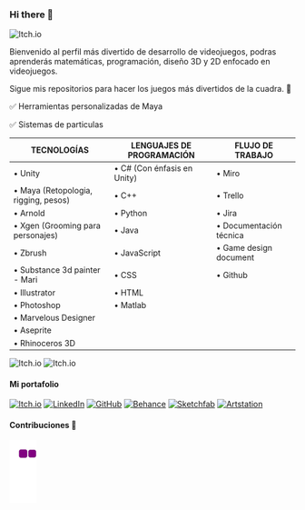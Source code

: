 ### Hi there 👋

![Itch.io](https://img.itch.zone/aW1nLzExMzY2NzczLnBuZw==/original/yZ9O8B.png)

Bienvenido al perfil más divertido de desarrollo de videojuegos, podras aprenderás matemáticas, programación, diseño 3D y 2D enfocado en videojuegos.

Sigue mis repositorios para hacer los juegos más divertidos de la cuadra. 🥶

✅ Herramientas personalizadas de Maya

✅ Sistemas de particulas 



| TECNOLOGÍAS                           | LENGUAJES DE PROGRAMACIÓN   | FLUJO DE TRABAJO  |
| -------------                         | -------------               | ------------- |
| •	Unity                               | •	C# (Con énfasis en Unity) | •	Miro |
| •	Maya (Retopologia, rigging, pesos)  | •	C++                       | •	Trello  |
| •	Arnold                              | •	Python                    | •	Jira |
| •	Xgen (Grooming para personajes)     | •	Java                      | •	Documentación técnica  |
| •	Zbrush                              | •	JavaScript                | •	Game design document  |
| •	Substance 3d painter - Mari         | •	CSS                       | • Github|
| •	Illustrator                         | •	HTML                      | |
| •	Photoshop                           | •	Matlab                    | |
| •	Marvelous Designer                  |                             | |
| •	Aseprite                            |                             | |
| •	Rhinoceros 3D                       |                             | |


![Itch.io](https://i.postimg.cc/g28mM1fq/1.gif)
![Itch.io](https://i.postimg.cc/3NqY6h89/Triangulo-Caminado.gif)

#### Mi portafolio

[![Itch.io](https://img.shields.io/badge/Itch.io-FA5C5C?style=for-the-badge&logo=itchdotio&logoColor=white)](https://roo-wiki.itch.io/)
[![LinkedIn](https://img.shields.io/badge/LinkedIn-0077B5?style=for-the-badge&logo=linkedin&logoColor=white)](https://www.linkedin.com/in/bisarremochi/)
[![GitHub](https://img.shields.io/badge/GitHub-100000?style=for-the-badge&logo=github&logoColor=white)](https://github.com/RooWiki)
[![Behance](https://img.shields.io/badge/-Behance-blue?style=for-the-badge&logo=behance&logoColor=white)](https://www.behance.net/santi857)
[![Sketchfab](https://i.postimg.cc/2j70k3ms/1.jpg)](https://sketchfab.com/andrespineros)
[![Artstation](https://i.postimg.cc/k46dr8kP/sass.png)](https://www.artstation.com/roowiki)

#### Contribuciones 🐍
![snake gif](https://github.com/roowiki/roowiki/blob/output/github-contribution-grid-snake.gif)


<!--
**RooWiki/RooWiki** is a ✨ _special_ ✨ repository because its `README.md` (this file) appears on your GitHub profile.

Here are some ideas to get you started:

- 🔭 I’m currently working on ...
- 🌱 I’m currently learning ...
- 👯 I’m looking to collaborate on ...
- 🤔 I’m looking for help with ...
- 💬 Ask me about ...
- 📫 How to reach me: ...
- 😄 Pronouns: ...
- ⚡ Fun fact: ...
-->
